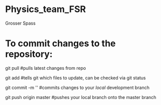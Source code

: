 # Physics_team_FSR
Grosser Spass


# To commit changes to the repository:

git pull 
#pulls latest changes from repo

git add <filename>
#tells git which files to update, can be checked via git status

git commit -m '<commit message>'
#commits changes to your _local_ development branch

git push origin master
#pushes your local branch onto the master branch
